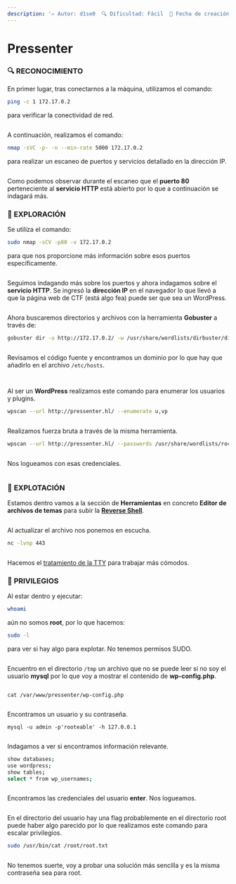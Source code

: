 ```yaml
---
description: '✍️ Autor: d1se0  🔍 Dificultad: Fácil  📅 Fecha de creación: 29/08/2024'
---
```


# Pressenter

### 🔍 RECONOCIMIENTO

En primer lugar, tras conectarnos a la máquina, utilizamos el comando:

```bash
ping -c 1 172.17.0.2
```

para verificar la conectividad de red.

<figure><img src="../../.gitbook/assets/image (14) (1) (1) (1) (1) (1) (1) (1) (1) (1) (1) (1) (1).png" alt=""><figcaption></figcaption></figure>

A continuación, realizamos el comando:

```bash
nmap -sVC -p- -n --min-rate 5000 172.17.0.2
```

para realizar un escaneo de puertos y servicios detallado en la dirección IP.

<figure><img src="../../.gitbook/assets/image (773).png" alt=""><figcaption></figcaption></figure>

Como podemos observar durante el escaneo que el **puerto 80** perteneciente al **servicio HTTP** está abierto por lo que a continuación se indagará más.

### 🔎 EXPLORACIÓN

Se utiliza el comando:

```bash
sudo nmap -sCV -p80 -v 172.17.0.2
```

para que nos proporcione más información sobre esos puertos específicamente.

<figure><img src="../../.gitbook/assets/image (774).png" alt=""><figcaption></figcaption></figure>

Seguimos indagando más sobre los puertos y ahora indagamos sobre el **servicio HTTP**. Se ingresó la **dirección IP** en el navegador lo que llevó a que la página web de CTF (está algo fea) puede ser que sea un WordPress.

<figure><img src="../../.gitbook/assets/image (775).png" alt=""><figcaption></figcaption></figure>

Ahora buscaremos directorios y archivos con la herramienta **Gobuster** a través de:

```bash
gobuster dir -u http://172.17.0.2/ -w /usr/share/wordlists/dirbuster/directory-list-lowercase-2.3-medium.txt -x html,php,txt,xml
```

<figure><img src="../../.gitbook/assets/image (779).png" alt=""><figcaption></figcaption></figure>

Revisamos el código fuente y encontramos un dominio por lo que hay que añadirlo en el archivo `/etc/hosts`.

<figure><img src="../../.gitbook/assets/image (776).png" alt=""><figcaption></figcaption></figure>

<figure><img src="../../.gitbook/assets/image (777).png" alt=""><figcaption></figcaption></figure>

Al ser un **WordPress** realizamos este comando para enumerar los usuarios y plugins.

```bash
wpscan --url http://pressenter.hl/ --enumerate u,vp
```

<figure><img src="../../.gitbook/assets/image (778).png" alt=""><figcaption></figcaption></figure>

Realizamos fuerza bruta a través de la misma herramienta.

```bash
wpscan --url http://pressenter.hl/ --passwords /usr/share/wordlists/rockyou.txt --usernames pressi,hacker
```

<figure><img src="../../.gitbook/assets/image (781).png" alt=""><figcaption></figcaption></figure>

Nos logueamos con esas credenciales.

<figure><img src="../../.gitbook/assets/image (780).png" alt=""><figcaption></figcaption></figure>

### 🚀 **EXPLOTACIÓN**

Estamos dentro vamos a la sección de **Herramientas** en concreto **Editor de archivos de temas** para subir la [**Reverse Shell**](https://www.revshells.com/).

<figure><img src="../../.gitbook/assets/image (782).png" alt=""><figcaption></figcaption></figure>

Al actualizar el archivo nos ponemos en escucha.

```bash
nc -lvnp 443
```

<figure><img src="../../.gitbook/assets/image (783).png" alt=""><figcaption></figcaption></figure>

Hacemos el [tratamiento de la TTY](https://invertebr4do.github.io/tratamiento-de-tty/) para trabajar más cómodos.

### 🔐 **PRIVILEGIOS**

Al estar dentro y ejecutar:

```bash
whoami
```

aún no somos **root**, por lo que hacemos:

```bash
sudo -l
```

para ver si hay algo para explotar. No tenemos permisos SUDO.

<figure><img src="../../.gitbook/assets/image (784).png" alt=""><figcaption></figcaption></figure>

Encuentro en el directorio `/tmp` un archivo que no se puede leer si no soy el usuario **mysql** por lo que voy a mostrar el contenido de **wp-config.php**.

<figure><img src="../../.gitbook/assets/image (785).png" alt=""><figcaption></figcaption></figure>

```
cat /var/www/pressenter/wp-config.php
```

<figure><img src="../../.gitbook/assets/image (787).png" alt=""><figcaption></figcaption></figure>

Encontramos un usuario y su contraseña.

```
mysql -u admin -p'rooteable' -h 127.0.0.1
```

<figure><img src="../../.gitbook/assets/image (788).png" alt=""><figcaption></figcaption></figure>

Indagamos a ver si encontramos información relevante.

```bash
show databases;
use wordpress;
show tables;
select * from wp_usernames;
```

<figure><img src="../../.gitbook/assets/image (789).png" alt=""><figcaption></figcaption></figure>

Encontramos las credenciales del usuario **enter**. Nos logueamos.

<figure><img src="../../.gitbook/assets/image (790).png" alt=""><figcaption></figcaption></figure>

En el directorio del usuario hay una flag probablemente en el directorio root puede haber algo parecido por lo que realizamos este comando para escalar privilegios.

```bash
sudo /usr/bin/cat /root/root.txt
```

<figure><img src="../../.gitbook/assets/image (791).png" alt=""><figcaption></figcaption></figure>

No tenemos suerte, voy a probar una solución más sencilla y es la misma contraseña sea para root.

<figure><img src="../../.gitbook/assets/image (792).png" alt=""><figcaption></figcaption></figure>
